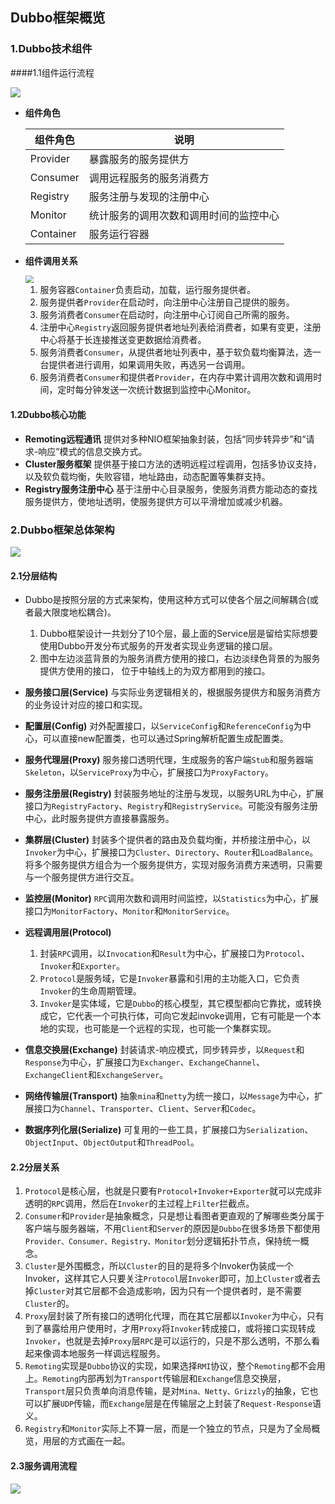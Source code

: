 ## Dubbo框架概览

### 1.Dubbo技术组件

####1.1组件运行流程

![](https://javanote.oss-cn-shenzhen.aliyuncs.com/1_Dubbo组件.png)

- **组件角色**

  | 组件角色  | 说明                                   |
  | --------- | -------------------------------------- |
  | Provider  | 暴露服务的服务提供方                   |
  | Consumer  | 调用远程服务的服务消费方               |
  | Registry  | 服务注册与发现的注册中心               |
  | Monitor   | 统计服务的调用次数和调用时间的监控中心 |
  | Container | 服务运行容器                           |

  

- **组件调用关系**

  <img src="https://javanote.oss-cn-shenzhen.aliyuncs.com/2_组件调用关系.png" style="zoom:80%;" />

  1. 服务容器`Container`负责启动，加载，运行服务提供者。
  2. 服务提供者`Provider`在启动时，向注册中心注册自己提供的服务。
  3. 服务消费者`Consumer`在启动时，向注册中心订阅自己所需的服务。
  4. 注册中心`Registry`返回服务提供者地址列表给消费者，如果有变更，注册中心将基于长连接推送变更数据给消费者。
  5. 服务消费者`Consumer`，从提供者地址列表中，基于软负载均衡算法，选一台提供者进行调用，如果调用失败，再选另一台调用。
  6. 服务消费者`Consumer`和提供者`Provider`，在内存中累计调用次数和调用时间，定时每分钟发送一次统计数据到监控中心Monitor。

#### 1.2Dubbo核心功能

- **Remoting远程通讯**
  提供对多种NIO框架抽象封装，包括“同步转异步”和“请求-响应”模式的信息交换方式。
- **Cluster服务框架**
  提供基于接口方法的透明远程过程调用，包括多协议支持，以及软负载均衡，失败容错，地址路由，动态配置等集群支持。
- **Registry服务注册中心**
  基于注册中心目录服务，使服务消费方能动态的查找服务提供方，使地址透明，使服务提供方可以平滑增加或减少机器。



### 2.Dubbo框架总体架构

![](https://javanote.oss-cn-shenzhen.aliyuncs.com/3_Dubbo总体架构.png)

#### 2.1分层结构

- Dubbo是按照分层的方式来架构，使用这种方式可以使各个层之间解耦合(或者最大限度地松耦合)。
  1. Dubbo框架设计一共划分了10个层，最上面的Service层是留给实际想要使用Dubbo开发分布式服务的开发者实现业务逻辑的接口层。
  2. 图中左边淡蓝背景的为服务消费方使用的接口，右边淡绿色背景的为服务提供方使用的接口， 位于中轴线上的为双方都用到的接口。
- **服务接口层(Service)**
  与实际业务逻辑相关的，根据服务提供方和服务消费方的业务设计对应的接口和实现。
- **配置层(Config)**
  对外配置接口，以`ServiceConfig`和`ReferenceConfig`为中心，可以直接new配置类，也可以通过Spring解析配置生成配置类。
- **服务代理层(Proxy)**
  服务接口透明代理，生成服务的客户端`Stub`和服务器端`Skeleton`，以`ServiceProxy`为中心，扩展接口为`ProxyFactory`。
- **服务注册层(Registry)**
  封装服务地址的注册与发现，以服务URL为中心，扩展接口为`RegistryFactory`、`Registry`和`RegistryService`。可能没有服务注册中心，此时服务提供方直接暴露服务。
- **集群层(Cluster)**
  封装多个提供者的路由及负载均衡，并桥接注册中心，以`Invoker`为中心，扩展接口为`Cluster`、`Directory`、`Router`和`LoadBalance`。将多个服务提供方组合为一个服务提供方，实现对服务消费方来透明，只需要与一个服务提供方进行交互。
- **监控层(Monitor)**
  `RPC`调用次数和调用时间监控，以`Statistics`为中心，扩展接口为`MonitorFactory`、`Monitor`和`MonitorService`。
- **远程调用层(Protocol)**
  1. 封装`RPC`调用，以`Invocation`和`Result`为中心，扩展接口为`Protocol`、`Invoker`和`Exporter`。
  2. `Protocol`是服务域，它是`Invoker`暴露和引用的主功能入口，它负责`Invoker`的生命周期管理。
  3. `Invoker`是实体域，它是`Dubbo`的核心模型，其它模型都向它靠扰，或转换成它，它代表一个可执行体，可向它发起invoke调用，它有可能是一个本地的实现，也可能是一个远程的实现，也可能一个集群实现。
  
- **信息交换层(Exchange)**
  封装请求-响应模式，同步转异步，以`Request`和`Response`为中心，扩展接口为`Exchanger`、`ExchangeChannel`、`ExchangeClient`和`ExchangeServer`。
- **网络传输层(Transport)**
  抽象`mina`和`netty`为统一接口，以`Message`为中心，扩展接口为`Channel`、`Transporter`、`Client`、`Server`和`Codec`。
- **数据序列化层(Serialize)**
  可复用的一些工具，扩展接口为`Serialization`、 `ObjectInput`、`ObjectOutput`和`ThreadPool`。

#### 2.2分层关系

1. `Protocol`是核心层，也就是只要有`Protocol+Invoker+Exporter`就可以完成非透明的`RPC`调用，然后在`Invoker`的主过程上`Filter`拦截点。
2. `Consumer`和`Provider`是抽象概念，只是想让看图者更直观的了解哪些类分属于客户端与服务器端，不用`Client`和`Server`的原因是`Dubbo`在很多场景下都使用`Provider、Consumer、Registry、Monitor`划分逻辑拓扑节点，保持统一概念。
3. `Cluster`是外围概念，所以`Cluster`的目的是将多个Invoker伪装成一个Invoker，这样其它人只要关注`Protocol`层`Invoker`即可，加上`Cluster`或者去掉`Cluster`对其它层都不会造成影响，因为只有一个提供者时，是不需要`Cluster`的。
4. `Proxy`层封装了所有接口的透明化代理，而在其它层都以`Invoker`为中心，只有到了暴露给用户使用时，才用`Proxy`将`Invoker`转成接口，或将接口实现转成`Invoker`，也就是去掉`Proxy`层`RPC`是可以运行的，只是不那么透明，不那么看起来像调本地服务一样调远程服务。
5. `Remoting`实现是`Dubbo`协议的实现，如果选择`RMI`协议，整个`Remoting`都不会用上。`Remoting`内部再划为`Transport`传输层和`Exchange`信息交换层，`Transport`层只负责单向消息传输，是对`Mina、Netty、Grizzly`的抽象，它也可以扩展`UDP`传输，而`Exchange`层是在传输层之上封装了`Request-Response`语义。
6. `Registry`和`Monitor`实际上不算一层，而是一个独立的节点，只是为了全局概览，用层的方式画在一起。



#### 2.3服务调用流程

![](https://javanote.oss-cn-shenzhen.aliyuncs.com/4Dubbo调用流程.png)